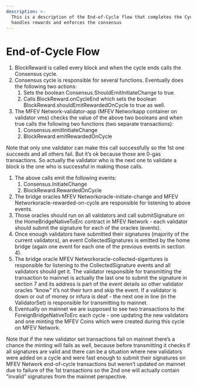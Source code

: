 ```yaml
---
description: >-
  This is a description of the End-of-Cycle flow that completes the Cycle and
  handles rewards and enforces the consensus
---
```


# End-of-Cycle Flow

1. BlockReward is called every block and when the cycle ends calls the Consensus cycle.
2. Consensus cycle is responsible for several functions. Eventually does the following two actions:
   1. Sets the boolean Consensus.ShouldEmitInitiateChange to true.
   2. Calls BlockReward.onCycleEnd which sets the boolean BlockReward.shouldEmitRewardedOnCycle to true as well.
3. The MFEV Network-validator-app (MFEV Networkapp container on validator vms) checks the value of the above two booleans and when true calls the following two functions (two separate transactions):
   1. Consensus.emitInitiateChange
   2. BlockReward.emitRewardedOnCycle

Note that only one validator can make this call successfully so the 1st one succeeds and all others fail. But it’s ok because those are 0-gas transactions. So actually the validator who is the next one to validate a block is the one who is successful in making those calls.

1. The above calls emit the following events:
   1. Consensus.InitiateChange
   2. BlockReward.RewardedOnCycle
2. The bridge oracles MFEV Networkoracle-initiate-change and MFEV Networkoracle-rewarded-on-cycle are responsible for listening to above events.
3. Those oracles should run on all validators and call submitSignature on the HomeBridgeNativeToErc contract in MFEV Network - each validator should submit the signature for each of the oracles (events).
4. Once enough validators have submitted their signatures (majority of the current validators), an event CollectedSignatures is emitted by the home bridge (again one event for each one of the previous events in section 4).
5. The bridge oracle MFEV Networkoracle-collected-sigantures is responsible for listening to the CollectedSignature events and all validators should get it. The validator responsible for transmitting the transaction to mainnet is actually the last one to submit the signature in section 7 and its address is part of the event details so other validator oracles “know” it’s not their turn and skip the event. If a validator is down or out of money or infura is deaf - the next one in line (in the ValidatorSet) is responsible for transmitting to mainnet.
6. Eventually on mainnet we are supposed to see two transactions to the ForeignBridgeNativeToErc each cycle - one updating the new validators and one minting the MFEV Coins which were created during this cycle on MFEV Network.

Note that if the new validator set transactions fail on mainnet there’s a chance the minting will fails as well, because before transmitting it checks if all signatures are valid and there can be a situation where new validators were added on a cycle and were fast enough to submit their signatures on MFEV Network end-of-cycle transactions but weren’t updated on mainnet due to failure of the 1st transactions so the 2nd one will actually contain “invalid” signatures from the mainnet perspective.
